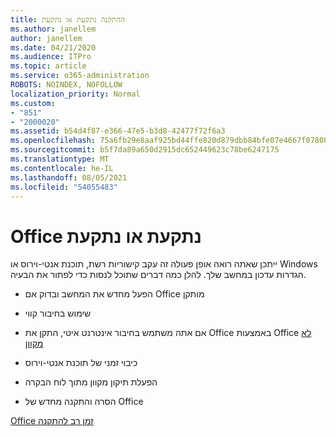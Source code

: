 ```yaml
---
title: ההתקנה נתקעת או נתקעת
ms.author: janellem
author: janellem
ms.date: 04/21/2020
ms.audience: ITPro
ms.topic: article
ms.service: o365-administration
ROBOTS: NOINDEX, NOFOLLOW
localization_priority: Normal
ms.custom:
- "851"
- "2000020"
ms.assetid: b54d4f87-e366-47e5-b3d8-42477f72f6a3
ms.openlocfilehash: 75a6fb29e8aaf925bd44ffe820d879dbb84bfe07e4667f07808b610b5ab162fb
ms.sourcegitcommit: b5f7da89a650d2915dc652449623c78be6247175
ms.translationtype: MT
ms.contentlocale: he-IL
ms.lasthandoff: 08/05/2021
ms.locfileid: "54055483"
---
```

# <a name="office-installation-hangs-or-gets-stuck"></a>Office נתקעת או נתקעת

ייתכן שאתה רואה אופן פעולה זה עקב קישוריות רשת, תוכנת אנטי-וירוס או Windows הגדרות עדכון במחשב שלך. להלן כמה דברים שתוכל לנסות כדי לפתור את הבעיה.
  
- הפעל מחדש את המחשב ובדוק אם Office מותקן

- שימוש בחיבור קווי

- אם אתה משתמש בחיבור אינטרנט איטי, התקן את Office באמצעות Office [לא מקוון](https://support.office.com/article/f0a85fe7-118f-41cb-a791-d59cef96ad1c?wt.mc_id=Alchemy_ClientDIA)

- כיבוי זמני של תוכנת אנטי-וירוס

- הפעלת תיקון מקוון מתוך לוח הבקרה

- הסרה והתקנה מחדש של Office

[Office זמן רב להתקנה](https://support.office.com/article/0f09f357-3fef-42a6-b8aa-cef4c6c44bdf?wt.mc_id=Alchemy_ClientDIA)
  